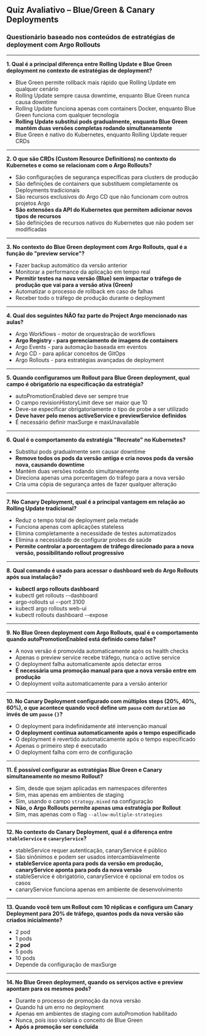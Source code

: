 ## Quiz Avaliativo – Blue/Green & Canary Deployments

### Questionário baseado nos conteúdos de estratégias de deployment com Argo Rollouts

---

**1. Qual é a principal diferença entre Rolling Update e Blue Green deployment no contexto de estratégias de deployment?**

- Blue Green permite rollback mais rápido que Rolling Update em qualquer cenário
- Rolling Update sempre causa downtime, enquanto Blue Green nunca causa downtime
- Rolling Update funciona apenas com containers Docker, enquanto Blue Green funciona com qualquer tecnologia
- **Rolling Update substitui pods gradualmente, enquanto Blue Green mantém duas versões completas rodando simultaneamente**
- Blue Green é nativo do Kubernetes, enquanto Rolling Update requer CRDs

---

**2. O que são CRDs (Custom Resource Definitions) no contexto do Kubernetes e como se relacionam com o Argo Rollouts?**

- São configurações de segurança específicas para clusters de produção
- São definições de containers que substituem completamente os Deployments tradicionais
- São recursos exclusivos do Argo CD que não funcionam com outros projetos Argo
- **São extensões da API do Kubernetes que permitem adicionar novos tipos de recursos**
- São definições de recursos nativos do Kubernetes que não podem ser modificadas

---

**3. No contexto do Blue Green deployment com Argo Rollouts, qual é a função do "preview service"?**

- Fazer backup automático da versão anterior
- Monitorar a performance da aplicação em tempo real
- **Permitir testes na nova versão (Blue) sem impactar o tráfego de produção que vai para a versão ativa (Green)**
- Automatizar o processo de rollback em caso de falhas
- Receber todo o tráfego de produção durante o deployment

---

**4. Qual dos seguintes NÃO faz parte do Project Argo mencionado nas aulas?**

- Argo Workflows - motor de orquestração de workflows
- **Argo Registry - para gerenciamento de imagens de containers**
- Argo Events - para automação baseada em eventos
- Argo CD - para aplicar conceitos de GitOps
- Argo Rollouts - para estratégias avançadas de deployment

---

**5. Quando configuramos um Rollout para Blue Green deployment, qual campo é obrigatório na especificação da estratégia?**

- autoPromotionEnabled deve ser sempre true
- O campo revisionHistoryLimit deve ser maior que 10
- Deve-se especificar obrigatoriamente o tipo de probe a ser utilizado
- **Deve haver pelo menos activeService e previewService definidos**
- É necessário definir maxSurge e maxUnavailable

---

**6. Qual é o comportamento da estratégia "Recreate" no Kubernetes?**

- Substitui pods gradualmente sem causar downtime
- **Remove todos os pods da versão antiga e cria novos pods da versão nova, causando downtime**
- Mantém duas versões rodando simultaneamente
- Direciona apenas uma porcentagem do tráfego para a nova versão
- Cria uma cópia de segurança antes de fazer qualquer alteração

---

**7. No Canary Deployment, qual é a principal vantagem em relação ao Rolling Update tradicional?**

- Reduz o tempo total de deployment pela metade
- Funciona apenas com aplicações stateless
- Elimina completamente a necessidade de testes automatizados
- Elimina a necessidade de configurar probes de saúde
- **Permite controlar a porcentagem de tráfego direcionado para a nova versão, possibilitando rollout progressivo**

---

**8. Qual comando é usado para acessar o dashboard web do Argo Rollouts após sua instalação?**

- **kubectl argo rollouts dashboard**
- kubectl get rollouts --dashboard
- argo-rollouts ui --port 3100
- kubectl argo rollouts web-ui
- kubectl rollouts dashboard --expose

---

**9. No Blue Green deployment com Argo Rollouts, qual é o comportamento quando autoPromotionEnabled está definido como false?**

- A nova versão é promovida automaticamente após os health checks
- Apenas o preview service recebe tráfego, nunca o active service
- O deployment falha automaticamente após detectar erros
- **É necessária uma promoção manual para que a nova versão entre em produção**
- O deployment volta automaticamente para a versão anterior

---

**10. No Canary Deployment configurado com múltiplos steps (20%, 40%, 60%), o que acontece quando você define um `pause` com `duration` ao invés de um `pause` `{}`?**

- O deployment para indefinidamente até intervenção manual
- **O deployment continua automaticamente após o tempo especificado**
- O deployment é revertido automaticamente após o tempo especificado
- Apenas o primeiro step é executado
- O deployment falha com erro de configuração

---

**11. É possível configurar as estratégias Blue Green e Canary simultaneamente no mesmo Rollout?**

- Sim, desde que sejam aplicadas em namespaces diferentes
- Sim, mas apenas em ambientes de staging
- Sim, usando o campo `strategy.mixed` na configuração
- **Não, o Argo Rollouts permite apenas uma estratégia por Rollout**
- Sim, mas apenas com o flag `--allow-multiple-strategies`

---

**12. No contexto do Canary Deployment, qual é a diferença entre `stableService` e `canaryService`?**

- stableService requer autenticação, canaryService é público
- São sinônimos e podem ser usados intercambiavelmente
- **stableService aponta para pods da versão em produção, canaryService aponta para pods da nova versão**
- stableService é obrigatório, canaryService é opcional em todos os casos
- canaryService funciona apenas em ambiente de desenvolvimento

---

**13. Quando você tem um Rollout com 10 réplicas e configura um Canary Deployment para 20% de tráfego, quantos pods da nova versão são criados inicialmente?**

- 2 pod
- 1 pods
- **2 pod**
- 5 pods
- 10 pods
- Depende da configuração de maxSurge

---

**14. No Blue Green deployment, quando os serviços active e preview apontam para os mesmos pods?**

- Durante o processo de promoção da nova versão
- Quando há um erro no deployment
- Apenas em ambientes de staging com autoPromotion habilitado
- Nunca, pois isso violaria o conceito de Blue Green
- **Após a promoção ser concluída**
